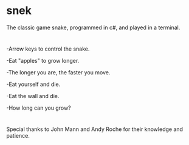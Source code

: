 # snek

The classic game snake, programmed in c#, and played in a terminal.
#
  -Arrow keys to control the snake.
  
  -Eat "apples" to grow longer.
  
  -The longer you are, the faster you move.
  
  -Eat yourself and die.
  
  -Eat the wall and die.
  
  -How long can you grow? 
  #
Special thanks to John Mann and Andy Roche for their knowledge and patience.
